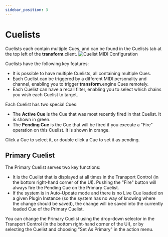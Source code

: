 ```yaml
---
sidebar_position: 3
---
```


# Cuelists

Cuelists each contain multiple Cues, and can be found in the Cuelists tab at the top left of the **transform**.client.
![Cuelist MIDI Configuration](@site/static/img/transformclient/v1.5/cuelists-nofilter.png)

Cuelists have the following key features:
* It is possible to have multiple Cuelists, all containing multiple Cues.
* Each Cuelist can be triggered by a different MIDI personality and channel, enabling you to trigger **transform**.engine Cues remotely.
* Each Cuelist can have a recall filter, enabling you to select which chains you wish each Cuelist to target.

Each Cuelist has two special Cues:
* The **Active Cue** is the Cue that was most recently fired in that Cuelist. It is shown in green.
* The **Pending Cue** is the Cue that will be fired if you execute a "Fire" operation on this
  Cuelist. It is shown in orange.

Click a Cue to select it, or double click a Cue to set it as pending.

## Primary Cuelist

The Primary Cuelist serves two key functions:

* It is the Cuelist that is displayed at all times in the Transport Control (in the bottom right-hand
  corner of the UI). Pushing the "Fire" button will always fire the Pending Cue on the Primary
  Cuelist.
* If the system is in Auto-Update mode and there is no Live Cue loaded on a given Plugin Instance
  (so the system has no way of knowing where the change should be saved), the change will be saved
  into the currently loaded Cue of the Primary Cuelist.

You can change the Primary Cuelist using the drop-down selector in the Transport Control (in the
bottom right-hand corner of the UI), or by selecting the Cuelist and choosing "Set As Primary" in
the action menu.
